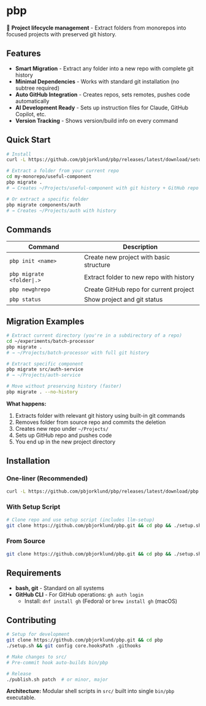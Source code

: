 # pbp

🚀 **Project lifecycle management** - Extract folders from monorepos into focused projects with preserved git history.

## Features

- **Smart Migration** - Extract any folder into a new repo with complete git history
- **Minimal Dependencies** - Works with standard git installation (no subtree required)  
- **Auto GitHub Integration** - Creates repos, sets remotes, pushes code automatically
- **AI Development Ready** - Sets up instruction files for Claude, GitHub Copilot, etc.
- **Version Tracking** - Shows version/build info on every command

## Quick Start

```bash
# Install
curl -L https://github.com/pbjorklund/pbp/releases/latest/download/setup.sh | bash

# Extract a folder from your current repo
cd my-monorepo/useful-component
pbp migrate .
# → Creates ~/Projects/useful-component with git history + GitHub repo

# Or extract a specific folder  
pbp migrate components/auth
# → Creates ~/Projects/auth with history
```

## Commands

| Command | Description |
|---------|-------------|
| `pbp init <name>` | Create new project with basic structure |
| `pbp migrate <folder\|.>` | Extract folder to new repo with history |
| `pbp newghrepo` | Create GitHub repo for current project |  
| `pbp status` | Show project and git status |

## Migration Examples

```bash
# Extract current directory (you're in a subdirectory of a repo)
cd ~/experiments/batch-processor  
pbp migrate .
# → ~/Projects/batch-processor with full git history

# Extract specific component
pbp migrate src/auth-service
# → ~/Projects/auth-service  

# Move without preserving history (faster)
pbp migrate . --no-history
```

**What happens:**
1. Extracts folder with relevant git history using built-in git commands
2. Removes folder from source repo and commits the deletion
3. Creates new repo under `~/Projects/`
4. Sets up GitHub repo and pushes code
5. You end up in the new project directory

## Installation

### One-liner (Recommended)
```bash
curl -L https://github.com/pbjorklund/pbp/releases/latest/download/pbp -o ~/.local/bin/pbp && chmod +x ~/.local/bin/pbp
```

### With Setup Script  
```bash
# Clone repo and use setup script (includes llm-setup)
git clone https://github.com/pbjorklund/pbp.git && cd pbp && ./setup.sh
```

### From Source
```bash
git clone https://github.com/pbjorklund/pbp.git && cd pbp && ./setup.sh
```

## Requirements

- **bash, git** - Standard on all systems
- **GitHub CLI** - For GitHub operations: `gh auth login`
  - Install: `dnf install gh` (Fedora) or `brew install gh` (macOS)

## Contributing

```bash
# Setup for development
git clone https://github.com/pbjorklund/pbp.git && cd pbp
./setup.sh && git config core.hooksPath .githooks

# Make changes to src/
# Pre-commit hook auto-builds bin/pbp

# Release
./publish.sh patch  # or minor, major
```

**Architecture:** Modular shell scripts in `src/` built into single `bin/pbp` executable.